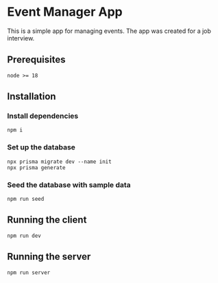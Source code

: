 # Event Manager App
This is a simple app for managing events. The app was created for a job interview.

## Prerequisites
`node >= 18`

## Installation

### Install dependencies
```
npm i
```

### Set up the database
```
npx prisma migrate dev --name init
npx prisma generate
```

### Seed the database with sample data
```
npm run seed
```

## Running the client

```
npm run dev
```

## Running the server

```
npm run server
```
